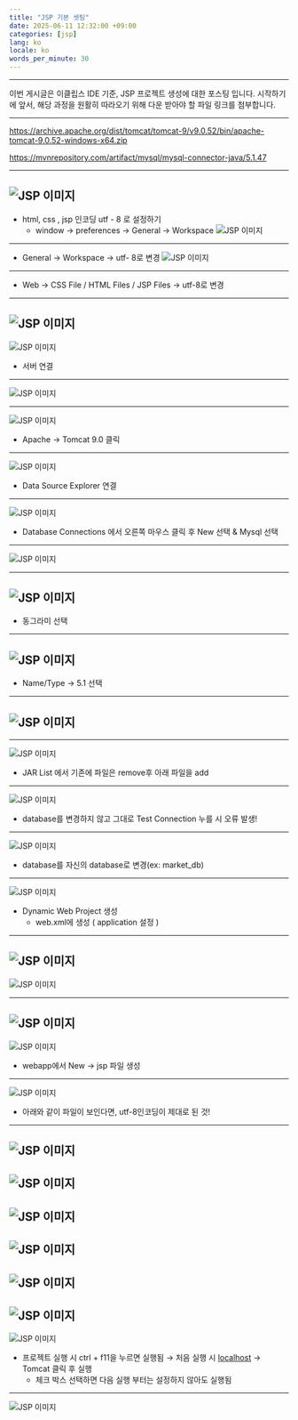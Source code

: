 ```yaml
---
title: "JSP 기본 셋팅"
date: 2025-06-11 12:32:00 +09:00
categories: [jsp]
lang: ko
locale: ko
words_per_minute: 30
---
```

-----

이번 게시글은 이클립스 IDE 기준, JSP 프로젝트 생성에 대한 포스팅 입니다. 시작하기에 앞서, 해당 과정을 원활히 따라오기 위해 다운 받아야 할 파일 링크를 첨부합니다.

-----

https://archive.apache.org/dist/tomcat/tomcat-9/v9.0.52/bin/apache-tomcat-9.0.52-windows-x64.zip

https://mvnrepository.com/artifact/mysql/mysql-connector-java/5.1.47 

-----

![JSP 이미지](/assets/images/jsp/image.png)
-----

- html, css , jsp 인코딩 utf - 8 로 설정하기
    - window → preferences → General → Workspace
![JSP 이미지](/assets/images/jsp/image2.png)
-----

* General → Workspace → utf- 8로 변경
![JSP 이미지](/assets/images/jsp/image3.png)
-----

* Web → CSS File / HTML Files / JSP Files → utf-8로 변경

-----
![JSP 이미지](/assets/images/jsp/image4.png)
-----
![JSP 이미지](/assets/images/jsp/image5.png)
* 서버 연결

-----
![JSP 이미지](/assets/images/jsp/image6.png)

-----
![JSP 이미지](/assets/images/jsp/image7.png)

* Apache → Tomcat 9.0 클릭

-----
![JSP 이미지](/assets/images/jsp/image8.png)

* Data Source Explorer 연결

-----
![JSP 이미지](/assets/images/jsp/image9.png)

* Database Connections 에서 오른쪽 마우스 클릭 후 New 선택 & Mysql 선택

-----
![JSP 이미지](/assets/images/jsp/image10.png)


-----
![JSP 이미지](/assets/images/jsp/image11.png)
-----

* 동그라미 선택

-----
![JSP 이미지](/assets/images/jsp/image12.png)
-----
* Name/Type → 5.1 선택

-----
![JSP 이미지](/assets/images/jsp/image13.png)
-----


-----
![JSP 이미지](/assets/images/jsp/image14.png)

* JAR List 에서 기존에 파일은 remove후 아래 파일을 add

-----
![JSP 이미지](/assets/images/jsp/image15.png)

* database를 변경하지 않고 그대로 Test Connection 누를 시 오류 발생!

-----
![JSP 이미지](/assets/images/jsp/image16.png)
* database를 자신의 database로 변경(ex: market_db)

-----    
![JSP 이미지](/assets/images/jsp/image17.png)

- Dynamic Web Project 생성
    - web.xml에 생성 ( application 설정 )
-----  
![JSP 이미지](/assets/images/jsp/image18.png)
-----  
![JSP 이미지](/assets/images/jsp/image19.png)

-----  

![JSP 이미지](/assets/images/jsp/image20.png)
-----  
![JSP 이미지](/assets/images/jsp/image21.png)

* webapp에서 New → jsp 파일 생성

-----  
![JSP 이미지](/assets/images/jsp/image22.png)
* 아래와 같이 파일이 보인다면, utf-8인코딩이 제대로 된 것!

-----  
![JSP 이미지](/assets/images/jsp/image23.png)
-----  
![JSP 이미지](/assets/images/jsp/image24.png)
-----  
![JSP 이미지](/assets/images/jsp/image25.png)
-----  
![JSP 이미지](/assets/images/jsp/image26.png)
-----  
![JSP 이미지](/assets/images/jsp/image27.png)
-----  
![JSP 이미지](/assets/images/jsp/image28.png)
-----  
![JSP 이미지](/assets/images/jsp/image29.png)

- 프로젝트 실행 시 ctrl + f11을 누르면 실행됨 → 처음 실행 시 [localhost](http://localhost) → Tomcat 클릭 후 실행
    - 체크 박스 선택하면 다음 실행 부터는 설정하지 않아도 실행됨

-----  
![JSP 이미지](/assets/images/jsp/image30.png)
